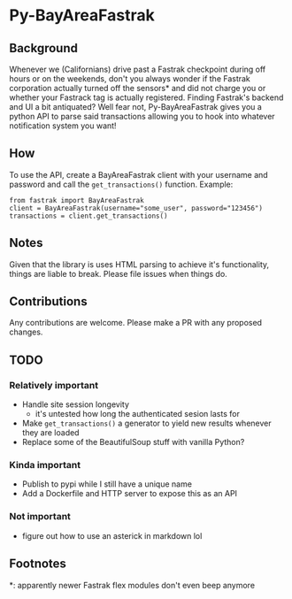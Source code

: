 # Py-BayAreaFastrak

## Background
Whenever we (Californians) drive past a Fastrak checkpoint during off hours or on the weekends, don't you always wonder 
if the Fastrak corporation actually turned off the sensors* and did not charge you or whether your Fastrack tag is 
actually registered. Finding Fastrak's backend and UI a bit antiquated? Well fear not, Py-BayAreaFastrak gives you
a python API to parse said transactions allowing you to hook into whatever notification system you want!

## How
To use the API, create a BayAreaFastrak client with your username and password and call the `get_transactions()` 
function. Example:
```
from fastrak import BayAreaFastrak
client = BayAreaFastrak(username="some_user", password="123456")
transactions = client.get_transactions()
```

## Notes
Given that the library is uses HTML parsing to achieve it's functionality, things are liable to 
break. Please file issues when things do.


## Contributions
Any contributions are welcome. Please make a PR with any proposed changes.

## TODO
### Relatively important
* Handle site session longevity
    * it's untested how long the authenticated sesion lasts for
* Make `get_transactions()` a generator to yield new results whenever they are loaded
* Replace some of the BeautifulSoup stuff with vanilla Python?

### Kinda important
* Publish to pypi while I still have a unique name
* Add a Dockerfile and HTTP server to expose this as an API
  
### Not important
* figure out how to use an asterick in markdown lol

## Footnotes
*: apparently newer Fastrak flex modules don't even beep anymore